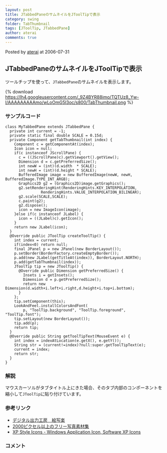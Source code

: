 ```yaml
---
layout: post
title: JTabbedPaneのサムネイルをJToolTipで表示
category: swing
folder: TabThumbnail
tags: [JToolTip, JTabbedPane]
author: aterai
comments: true
---
```


Posted by [aterai](http://terai.xrea.jp/aterai.html) at 2006-07-31

## JTabbedPaneのサムネイルをJToolTipで表示
ツールチップを使って、`JTabbedPane`のサムネイルを表示します。

{% download https://lh4.googleusercontent.com/_9Z4BYR88imo/TQTUz8_Yw-I/AAAAAAAAAmo/wLoOmG5I3oc/s800/TabThumbnail.png %}

### サンプルコード
<pre class="prettyprint"><code>class MyTabbedPane extends JTabbedPane {
  private int current = -1;
  private static final double SCALE = 0.15d;
  private Component getTabThumbnail(int index) {
    Component c = getComponentAt(index);
    Icon icon = null;
    if(c instanceof JScrollPane) {
      c = ((JScrollPane)c).getViewport().getView();
      Dimension d = c.getPreferredSize();
      int newW = (int)(d.width  * SCALE);
      int newH = (int)(d.height * SCALE);
      BufferedImage image = new BufferedImage(newW, newH, BufferedImage.TYPE_INT_ARGB);
      Graphics2D g2 = (Graphics2D)image.getGraphics();
      g2.setRenderingHint(RenderingHints.KEY_INTERPOLATION,
                RenderingHints.VALUE_INTERPOLATION_BILINEAR);
      g2.scale(SCALE,SCALE);
      c.paint(g2);
      g2.dispose();
      icon = new ImageIcon(image);
    }else if(c instanceof JLabel) {
      icon = ((JLabel)c).getIcon();
    }
    return new JLabel(icon);
  }
  @Override public JToolTip createToolTip() {
    int index = current;
    if(index&lt;0) return null;
    final JPanel p = new JPanel(new BorderLayout());
    p.setBorder(BorderFactory.createEmptyBorder());
    p.add(new JLabel(getTitleAt(index)), BorderLayout.NORTH);
    p.add(getTabThumbnail(index));
    JToolTip tip = new JToolTip() {
      @Override public Dimension getPreferredSize() {
        Insets i = getInsets();
        Dimension d = p.getPreferredSize();
        return new Dimension(d.width+i.left+i.right,d.height+i.top+i.bottom);
      }
    };
    tip.setComponent(this);
    LookAndFeel.installColorsAndFont(
        p, "ToolTip.background", "ToolTip.foreground", "ToolTip.font");
    tip.setLayout(new BorderLayout());
    tip.add(p);
    return tip;
  }
  @Override public String getToolTipText(MouseEvent e) {
    int index = indexAtLocation(e.getX(), e.getY());
    String str = (current!=index)?null:super.getToolTipText(e);
    current = index;
    return str;
  }
}
</code></pre>

### 解説
マウスカーソルがタブタイトル上にきた場合、そのタブ内部のコンポーネントを縮小して`JToolTip`に貼り付けています。

### 参考リンク
- [デジタル出力工房　絵写楽](http://www.bekkoame.ne.jp/~bootan/free2.html)
- [2000ピクセル以上のフリー写真素材集](http://sozai-free.com/)
- [XP Style Icons - Windows Application Icon, Software XP Icons](http://www.icongalore.com/)

<!-- dummy comment line for breaking list -->

### コメント
